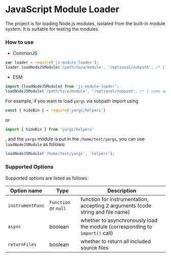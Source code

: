 # JavaScript Module Loader

The project is for loading Node.js modules, isolated from the built-in module system.
It is suitable for testing the modules.

### How to use

* CommonJS

```javascript
var loader = require('js-module-loader');
loader.loadNodeJSModule('/path/to/a/module', '/optional/subpath', /* { some options } */);
```

* ESM

```javascript
import {loadNodeJSModule} from 'js-module-loader';
loadNodeJSModule('/path/to/a/module', '/optional/subpath', /* { some options } */);
```

For example, if you want to load `yargs` via subpath import using 

```javascript
const { hideBin } = require('yargs/helpers')
```

or 

```javascript
import { hideBin } from 'yargs/helpers'
```

, and the `yargs` module is put in the `/home/test/yargs`, you can use `loadNodeJSModule` as follows:

```javascript
loadNodeJSModule('/home/test/yargs', 'helpers');
```

### Supported Options

Supported options are listed as follows:

| Option name | Type  | Description |
| ----------- | ----- | ----------- |
| `instrumentFunc` | `Function` or `null` | function for instrumentation, accepting 2 arguments (code string and file name) |
| `async`    | boolean | whether to asynchronously load the module (corresponding to `import()` call) |
| `returnFiles` | boolean | whether to return all included source files |
